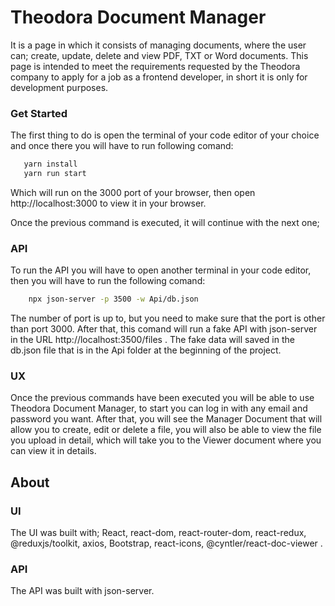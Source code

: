 # Theodora Document Manager

It is a page in which it consists of managing documents, where the user can; create, update, delete and view PDF, TXT or Word documents. This page is intended to meet the requirements requested by the Theodora company to apply for a job as a frontend developer, in short it is only for development purposes.

### Get Started

The first thing to do is open the terminal of your code editor of your choice and once there you will have to run following comand:

```sh
   yarn install
   yarn run start
```

Which will run on the 3000 port of your browser, then open http://localhost:3000 to view it in your browser.

Once the previous command is executed, it will continue with the next one;

### API

To run the API you will have to open another terminal in your code editor, then you will have to run the following comand:

```sh
    npx json-server -p 3500 -w Api/db.json
```

The number of port is up to, but you need to make sure that the port is other than port 3000. After that, this comand will run a fake API with json-server in the URL http://localhost:3500/files . The fake data will saved in the db.json file that is in the Api folder at the beginning of the project.

### UX

Once the previous commands have been executed you will be able to use Theodora Document Manager, to start you can log in with any email and password you want. After that, you will see the Manager Document that will allow you to create, edit or delete a file, you will also be able to view the file you upload in detail, which will take you to the Viewer document where you can view it in details.

## About

### UI

The UI was built with; React, react-dom, react-router-dom, react-redux, @reduxjs/toolkit, axios, Bootstrap, react-icons, @cyntler/react-doc-viewer .

### API

The API was built with json-server.
